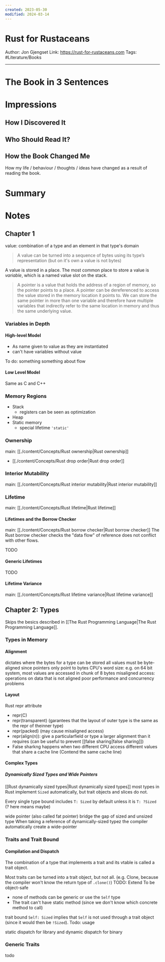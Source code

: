 ```yaml
---
created: 2023-05-30
modified: 2024-03-14
---
```

# Rust for Rustaceans

Author: Jon Gjengset
Link: https://rust-for-rustaceans.com
Tags: #Literature/Books

---

# The Book in 3 Sentences

# Impressions

## How I Discovered It

## Who Should Read It?

## How the Book Changed Me

How my life / behaviour / thoughts / ideas have changed as a result of reading the book.

# Summary

# Notes
## Chapter 1
value: combination of a type and an element in that type's domain 
> A value can be turned into a sequence of bytes using its type’s representation (but on it's own a value is not bytes)

A value is stored in a place. The most common place to store a value is _variable_, which is a named value slot on the stack.

> A pointer is a value that holds the address of a region of memory, so the pointer points to a place. A pointer can be dereferenced to access the value stored in the memory location it points to. We can store the same pointer in more than one variable and therefore have multiple variables that indirectly refer to the same location in memory and thus the same underlying value.

### Variables in Depth
#### High-level Model
- As name given to value as they are instantiated
- can't have variables without value 

To do: something something about flow 
#### Low Level Model
Same as C and C++
### Memory Regions
- Stack
  - registers can be seen as optimization
- Heap
- Static memory
  - special lifetime `'static'`

### Ownership
main: [[./content/Concepts/Rust ownership|Rust ownership]]
- [[./content/Concepts/Rust drop order|Rust drop order]]

### Interior Mutability
main: [[./content/Concepts/Rust interior mutability|Rust interior mutability]]

### Lifetime
main: [[./content/Concepts/Rust lifetime|Rust lifetime]]

#### Lifetimes and the Borrow Checker
main: [[./content/Concepts/Rust borrow checker|Rust borrow checker]]
The Rust borrow checker checks the "data flow" of reference does not conflict with other flows.

TODO

#### Generic Lifetimes
TODO

#### Lifetime Variance
main: [[./content/Concepts/Rust lifetime variance|Rust lifetime variance]]


## Chapter 2: Types
Skips the besics described in [[The Rust Programming Language|The Rust Programming Language]].

### Types in Memory
#### Alignment
dictates where the bytes for a type can be stored
all values must be byte-aligned since pointers only point to bytes
CPU's word size: 
  e.g. on 64 bit system, most values are accessed in chunk of 8 bytes
misaligned access: operations on data that is not aligned
  poor performance and concurrency problems

#### Layout
Rust repr attribute
  - repr(C)
  - repr(transparent) (garantees that the layout of outer type is the same as the repr of theinner type)
  - repr(packed) (may cause misaligned access)
  - repr(align(n)): give a particularfield or type a larger alignment than it requires (can be useful to prevent [[false sharing|false sharing]])
  - False sharkng happens when two different CPU access different values that share a cache line (Contend the same cache line)

#### Complex Types
##### Dynamically Sized Types and Wide Pointers
[[Rust dynamically sized types|Rust dynamically sized types]]
most types in Rust implement `Sized` automatically, but trait objects and slices do not.

Every single type bound includes `T: Sized` by default unless it is `T: ?Sized` (? here means maybe)

wide pointer (also called fat pointer) bridge the gap of sized and unsized type
When taking a reference of dynamically-sized typez the compiler automatically create a wide-pointer

### Traits and Trait Bound
#### Compilation and Dispatch
The combination of a type that implements a trait and its vtable is called a trait object.

Most traits can be turned into a trait object, but not all.
(e.g. Clone, because the compiler won't know the return type of `.clone()`)
TODO: Extend
To be object-safe
- none of methods can be generic or use the `Self` type
- The trait can't have static method (since we don't know which concrete method to call)

trait bound `Self: Sized` implies that `Self` is not used through a trait object (since it would then be `!Sized`). Todo: usage

static dispatch for library and dynamic dispatch for binary

### Generic Traits
todo